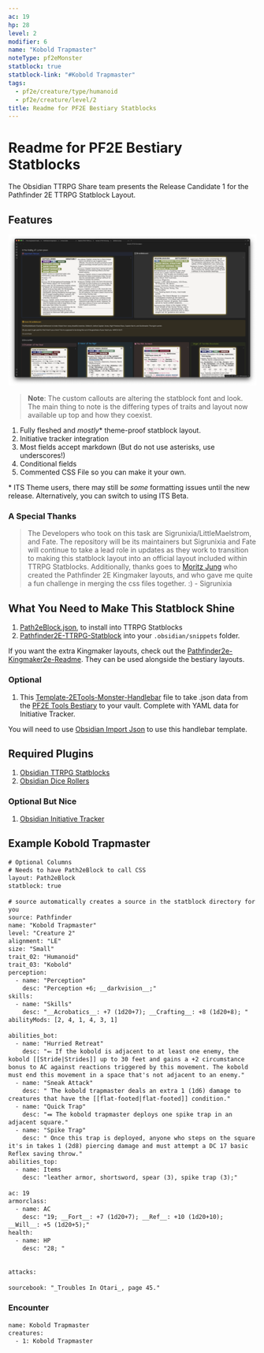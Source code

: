 ```yaml
---
ac: 19
hp: 28
level: 2
modifier: 6
name: "Kobold Trapmaster"
noteType: pf2eMonster
statblock: true
statblock-link: "#Kobold Trapmaster"
tags:
  - pf2e/creature/type/humanoid
  - pf2e/creature/level/2
title: Readme for PF2E Bestiary Statblocks
---
```


# Readme for PF2E Bestiary Statblocks

The Obsidian TTRPG Share team presents the Release Candidate 1 for the Pathfinder 2E TTRPG Statblock Layout.

## Features

![Pathfinder2e-Statblocks-Combo](_attachments/Pathfinder2e-Statblocks-Combo.png)

> **Note**: The custom callouts are altering the statblock font and look. The main thing to note is the differing types of traits and layout now available up top and how they coexist.

1. Fully fleshed and *mostly*\* theme-proof statblock layout.
2. Initiative tracker integration
3. Most fields accept markdown (But do not use asterisks, use underscores!)
4. Conditional fields
5. Commented CSS File so you can make it your own.

\* ITS Theme users, there may still be *some* formatting issues until the new release. Alternatively, you can switch to using ITS Beta.

### A Special Thanks

> The Developers who took on this task are Sigrunixia/LittleMaelstrom, and Fate. The repository will be its maintainers but Sigrunixia and Fate will continue to take a lead role in updates as they work to transition to making this statblock layout into an official layout included within TTRPG Statblocks.
> Additionally, thanks goes to [Moritz Jung](https://github.com/mProjectsCode) who created the Pathfinder 2E Kingmaker layouts, and who gave me quite a fun challenge in merging the css files together. :) \- Sigrunixia

## What You Need to Make This Statblock Shine

1. [Path2eBlock.json](_attachments/Path2eBlock.json), to install into TTRPG Statblocks
2. [Pathfinder2E-TTRPG-Statblock](_attachments/Pathfinder2E-TTRPG-Statblock.css) into your `.obsidian/snippets` folder.

If you want the extra Kingmaker layouts, check out the [Pathfinder2e-Kingmaker2e-Readme](../Kingmaker_Layouts/Pathfinder2e-Kingmaker2e-Readme.md). They can be used alongside the bestiary layouts.

### Optional

1. This [Template-2ETools-Monster-Handlebar](Template-2ETools-Monster-Handlebar.md) file to take .json data from the [PF2E Tools Bestiary](https://pf2etools.com/bestiary.html#aapoph%20serpentfolk_b2) to your vault. Complete with YAML data for Initiative Tracker.

You will need to use [Obsidian Import Json](https://github.com/farling42/obsidian-import-json) to use this handlebar template.

## Required Plugins

1. [Obsidian TTRPG Statblocks](https://github.com/valentine195/obsidian-5e-statblocks)
2. [Obsidian Dice Rollers](https://github.com/valentine195/obsidian-dice-roller)

### Optional But Nice

1. [Obsidian Initiative Tracker](https://github.com/valentine195/obsidian-initiative-tracker)

## Example Kobold Trapmaster

```statblock
# Optional Columns
# Needs to have Path2eBlock to call CSS
layout: Path2eBlock
statblock: true

# source automatically creates a source in the statblock directory for you
source: Pathfinder
name: "Kobold Trapmaster"
level: "Creature 2"
alignment: "LE"
size: "Small"
trait_02: "Humanoid"
trait_03: "Kobold"
perception:
  - name: "Perception"
    desc: "Perception +6; __darkvision__;"
skills:
  - name: "Skills"
    desc: "__Acrobatics__: +7 (1d20+7); __Crafting__: +8 (1d20+8); "
abilityMods: [2, 4, 1, 4, 3, 1]

abilities_bot:
  - name: "Hurried Retreat"
    desc: "⬻ If the kobold is adjacent to at least one enemy, the kobold [[Stride|Strides]] up to 30 feet and gains a +2 circumstance bonus to AC against reactions triggered by this movement. The kobold must end this movement in a space that's not adjacent to an enemy."
  - name: "Sneak Attack"
    desc: " The kobold trapmaster deals an extra 1 (1d6) damage to creatures that have the [[flat-footed|flat-footed]] condition."
  - name: "Quick Trap"
    desc: "⬽ The kobold trapmaster deploys one spike trap in an adjacent square."
  - name: "Spike Trap"
    desc: " Once this trap is deployed, anyone who steps on the square it's in takes 1 (2d8) piercing damage and must attempt a DC 17 basic Reflex saving throw."
abilities_top:
  - name: Items
    desc: "leather armor, shortsword, spear (3), spike trap (3);"

ac: 19
armorclass:
  - name: AC
    desc: "19; __Fort__: +7 (1d20+7); __Ref__: +10 (1d20+10); __Will__: +5 (1d20+5);"
health:
  - name: HP
    desc: "28; "


attacks:

sourcebook: "_Troubles In Otari_, page 45."
```

### Encounter

```encounter-table
name: Kobold Trapmaster
creatures:
  - 1: Kobold Trapmaster
```